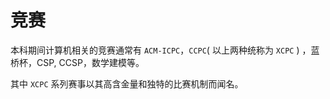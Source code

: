 # 竞赛

本科期间计算机相关的竞赛通常有 `ACM-ICPC`，`CCPC`( 以上两种统称为 `XCPC` ) ，蓝桥杯，CSP, CCSP，数学建模等。

其中 `XCPC` 系列赛事以其高含金量和独特的比赛机制而闻名。

